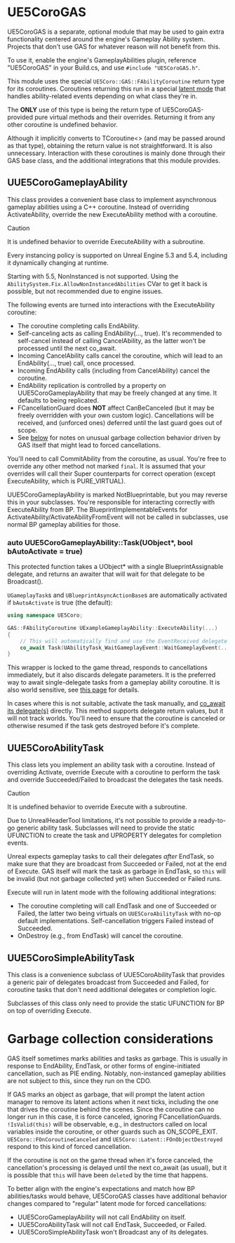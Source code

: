 # UE5CoroGAS

UE5CoroGAS is a separate, optional module that may be used to gain extra
functionality centered around the engine's Gameplay Ability system.
Projects that don't use GAS for whatever reason will not benefit from this.

To use it, enable the engine's GameplayAbilities plugin, reference "UE5CoroGAS"
in your Build.cs, and use `#include "UE5CoroGAS.h"`.

This module uses the special `UE5Coro::GAS::FAbilityCoroutine` return type for
its coroutines.
Coroutines returning this run in a special
[latent mode](Coroutine.md#latent-mode) that handles ability-related events
depending on what class they're in.

The **ONLY** use of this type is being the return type of UE5CoroGAS-provided
pure virtual methods and their overrides.
Returning it from any other coroutine is undefined behavior.

Although it implicitly converts to TCoroutine\<\> (and may be passed around as
that type), obtaining the return value is not straightforward.
It is also unnecessary.
Interaction with these coroutines is mainly done through their GAS base class,
and the additional integrations that this module provides.

## UUE5CoroGameplayAbility

This class provides a convenient base class to implement asynchronous gameplay
abilities using a C++ coroutine.
Instead of overriding ActivateAbility, override the new ExecuteAbility method
with a coroutine.

> [!CAUTION]
> It is undefined behavior to override ExecuteAbility with a subroutine.

Every instancing policy is supported on Unreal Engine 5.3 and 5.4, including it
dynamically changing at runtime.

Starting with 5.5, NonInstanced is not supported.
Using the `AbilitySystem.Fix.AllowNonInstancedAbilities` CVar to get it back is
possible, but not recommended due to engine issues.

The following events are turned into interactions with the ExecuteAbility
coroutine:

* The coroutine completing calls EndAbility.
* Self-canceling acts as calling EndAbility(..., true).
  It's recommended to self-cancel instead of calling CancelAbility, as the
  latter won't be processed until the next co_await.
* Incoming CancelAbility calls cancel the coroutine, which will lead to an
  EndAbility(..., true) call, once processed.
* Incoming EndAbility calls (including from CancelAbility) cancel the coroutine.
* EndAbility replication is controlled by a property on UUE5CoroGameplayAbility
  that may be freely changed at any time.
  It defaults to being replicated.
* FCancellationGuard does **NOT** affect CanBeCanceled (but it may be freely
  overridden with your own custom logic).
  Cancellations will be received, and (unforced ones) deferred until the last
  guard goes out of scope.
* See [below](#garbage-collection-considerations) for notes on unusual garbage
  collection behavior driven by GAS itself that might lead to forced
  cancellations.

You'll need to call CommitAbility from the coroutine, as usual.
You're free to override any other method not marked `final`.
It is assumed that your overrides will call their Super counterparts for correct
operation (except ExecuteAbility, which is PURE_VIRTUAL).

UUE5CoroGameplayAbility is marked NotBlueprintable, but you may reverse this in
your subclasses.
You're responsible for interacting correctly with ExecuteAbility from BP.
The BlueprintImplementableEvents for ActivateAbility/ActivateAbilityFromEvent
will not be called in subclasses, use normal BP gameplay abilities for those.

### auto UUE5CoroGameplayAbility::Task(UObject*, bool bAutoActivate = true)

This protected function takes a UObject* with a single BlueprintAssignable
delegate, and returns an awaiter that will wait for that delegate to be
Broadcast().

`UGameplayTask`s and `UBlueprintAsyncActionBase`s are automatically activated
if `bAutoActivate` is true (the default):

```cpp
using namespace UE5Coro;

GAS::FAbilityCoroutine UExampleGameplayAbility::ExecuteAbility(...)
{
    // This will automatically find and use the EventReceived delegate
    co_await Task(UAbilityTask_WaitGameplayEvent::WaitGameplayEvent(...));
}
```

This wrapper is locked to the game thread, responds to cancellations
immediately, but it also discards delegate parameters.
It is the preferred way to await single-delegate tasks from a gameplay ability
coroutine.
It is also world sensitive, see [this page](Latent.md) for details.

In cases where this is not suitable, activate the task manually, and
[co_await its delegate(s)](Implicit.md#delegates) directly.
This method supports delegate return values, but it will not track worlds.
You'll need to ensure that the coroutine is canceled or otherwise resumed if the
task gets destroyed before it's complete.

## UUE5CoroAbilityTask

This class lets you implement an ability task with a coroutine.
Instead of overriding Activate, override Execute with a coroutine to perform the
task and override Succeeded/Failed to broadcast the delegates the task needs.

> [!CAUTION]
> It is undefined behavior to override Execute with a subroutine.

Due to UnrealHeaderTool limitations, it's not possible to provide a ready-to-go
generic ability task.
Subclasses will need to provide the static UFUNCTION to create the task and
UPROPERTY delegates for completion events.

Unreal expects gameplay tasks to call their delegates _after_ EndTask, so make
sure that they are broadcast from Succeeded or Failed, not at the end of Execute.
GAS itself will mark the task as garbage in EndTask, so `this` will be invalid
(but not garbage collected yet) when Succeeded or Failed runs.

Execute will run in latent mode with the following additional integrations:

* The coroutine completing will call EndTask and one of Succeeded or Failed,
  the latter two being virtuals on `UUE5CoroAbilityTask` with no-op default
  implementations.
  Self-cancellation triggers Failed instead of Succeeded.
* OnDestroy (e.g., from EndTask) will cancel the coroutine.

## UUE5CoroSimpleAbilityTask

This class is a convenience subclass of UUE5CoroAbilityTask that provides a
generic pair of delegates broadcast from Succeeded and Failed, for coroutine
tasks that don't need additional delegates or completion logic.

Subclasses of this class only need to provide the static UFUNCTION for BP on top
of overriding Execute.

# Garbage collection considerations

GAS itself sometimes marks abilities and tasks as garbage.
This is usually in response to EndAbility, EndTask, or other forms of
engine-initiated cancellation, such as PIE ending.
Notably, non-instanced gameplay abilities are not subject to this, since they
run on the CDO.

If GAS marks an object as garbage, that will prompt the latent action manager
to remove its latent actions when it next ticks, including the one that drives
the coroutine behind the scenes.
Since the coroutine can no longer run in this case, it is force canceled,
ignoring FCancellationGuards.
`!IsValid(this)` will be observable, e.g., in destructors called on local
variables inside the coroutine, or other guards such as ON_SCOPE_EXIT.
`UE5Coro::FOnCoroutineCanceled` and `UE5Coro::Latent::FOnObjectDestroyed`
respond to this kind of forced cancellation.

If the coroutine is not on the game thread when it's force canceled, the
cancellation's processing is delayed until the next co_await (as usual), but
it is possible that `this` will have been `delete`d by the time that happens.

To better align with the engine's expectations and match how BP abilities/tasks
would behave, UE5CoroGAS classes have additional behavior changes compared to
"regular" latent mode for forced cancellations:

* UUE5CoroGameplayAbility will not call EndAbility on itself.
* UUE5CoroAbilityTask will not call EndTask, Succeeded, or Failed.
* UUE5CoroSimpleAbilityTask won't Broadcast any of its delegates.
